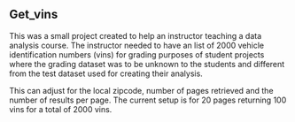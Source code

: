 ## Get_vins

This was a small project created to help an instructor teaching a data analysis course. The instructor needed to have an list of 2000 vehicle identification numbers (vins) for grading purposes of student projects where the grading dataset was to be unknown to the students and different from the test dataset used for creating their analysis. 

This can adjust for the local zipcode, number of pages retrieved and the number of results per page. The current setup is for 20 pages returning 100 vins for a total of 2000 vins. 